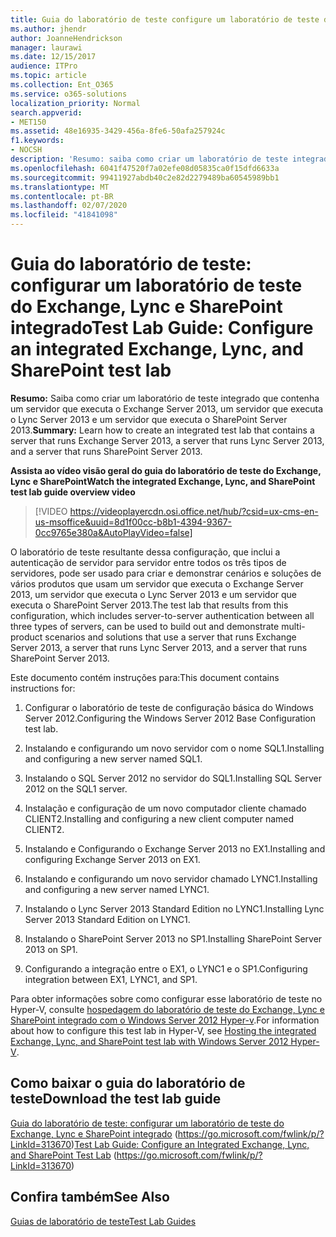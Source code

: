 ```yaml
---
title: Guia do laboratório de teste configure um laboratório de teste do Exchange, Lync e SharePoint integrado
ms.author: jhendr
author: JoanneHendrickson
manager: laurawi
ms.date: 12/15/2017
audience: ITPro
ms.topic: article
ms.collection: Ent_O365
ms.service: o365-solutions
localization_priority: Normal
search.appverid:
- MET150
ms.assetid: 48e16935-3429-456a-8fe6-50afa257924c
f1.keywords:
- NOCSH
description: 'Resumo: saiba como criar um laboratório de teste integrado que contenha um servidor que executa o Exchange Server 2013, um servidor que executa o Lync Server 2013 e um servidor que executa o SharePoint Server 2013.'
ms.openlocfilehash: 6041f47520f7a02efe08d05835ca0f15dfd6633a
ms.sourcegitcommit: 99411927abdb40c2e82d2279489ba60545989bb1
ms.translationtype: MT
ms.contentlocale: pt-BR
ms.lasthandoff: 02/07/2020
ms.locfileid: "41841098"
---
```

# <a name="test-lab-guide-configure-an-integrated-exchange-lync-and-sharepoint-test-lab"></a><span data-ttu-id="9a98f-103">Guia do laboratório de teste: configurar um laboratório de teste do Exchange, Lync e SharePoint integrado</span><span class="sxs-lookup"><span data-stu-id="9a98f-103">Test Lab Guide: Configure an integrated Exchange, Lync, and SharePoint test lab</span></span>

 <span data-ttu-id="9a98f-104">**Resumo:** Saiba como criar um laboratório de teste integrado que contenha um servidor que executa o Exchange Server 2013, um servidor que executa o Lync Server 2013 e um servidor que executa o SharePoint Server 2013.</span><span class="sxs-lookup"><span data-stu-id="9a98f-104">**Summary:** Learn how to create an integrated test lab that contains a server that runs Exchange Server 2013, a server that runs Lync Server 2013, and a server that runs SharePoint Server 2013.</span></span>
 
<span data-ttu-id="9a98f-105">**Assista ao vídeo visão geral do guia do laboratório de teste do Exchange, Lync e SharePoint**</span><span class="sxs-lookup"><span data-stu-id="9a98f-105">**Watch the integrated Exchange, Lync, and SharePoint test lab guide overview video**</span></span>

> [!VIDEO https://videoplayercdn.osi.office.net/hub/?csid=ux-cms-en-us-msoffice&uuid=8d1f00cc-b8b1-4394-9367-0cc9765e380a&AutoPlayVideo=false]
 
<span data-ttu-id="9a98f-106">O laboratório de teste resultante dessa configuração, que inclui a autenticação de servidor para servidor entre todos os três tipos de servidores, pode ser usado para criar e demonstrar cenários e soluções de vários produtos que usam um servidor que executa o Exchange Server 2013, um servidor que executa o Lync Server 2013 e um servidor que executa o SharePoint Server 2013.</span><span class="sxs-lookup"><span data-stu-id="9a98f-106">The test lab that results from this configuration, which includes server-to-server authentication between all three types of servers, can be used to build out and demonstrate multi-product scenarios and solutions that use a server that runs Exchange Server 2013, a server that runs Lync Server 2013, and a server that runs SharePoint Server 2013.</span></span>
  
<span data-ttu-id="9a98f-107">Este documento contém instruções para:</span><span class="sxs-lookup"><span data-stu-id="9a98f-107">This document contains instructions for:</span></span>
  
1. <span data-ttu-id="9a98f-108">Configurar o laboratório de teste de configuração básica do Windows Server 2012.</span><span class="sxs-lookup"><span data-stu-id="9a98f-108">Configuring the Windows Server 2012 Base Configuration test lab.</span></span>
    
2. <span data-ttu-id="9a98f-109">Instalando e configurando um novo servidor com o nome SQL1.</span><span class="sxs-lookup"><span data-stu-id="9a98f-109">Installing and configuring a new server named SQL1.</span></span>
    
3. <span data-ttu-id="9a98f-110">Instalando o SQL Server 2012 no servidor do SQL1.</span><span class="sxs-lookup"><span data-stu-id="9a98f-110">Installing SQL Server 2012 on the SQL1 server.</span></span>
    
4. <span data-ttu-id="9a98f-111">Instalação e configuração de um novo computador cliente chamado CLIENT2.</span><span class="sxs-lookup"><span data-stu-id="9a98f-111">Installing and configuring a new client computer named CLIENT2.</span></span>
    
5. <span data-ttu-id="9a98f-112">Instalando e Configurando o Exchange Server 2013 no EX1.</span><span class="sxs-lookup"><span data-stu-id="9a98f-112">Installing and configuring Exchange Server 2013 on EX1.</span></span>
    
6. <span data-ttu-id="9a98f-113">Instalando e configurando um novo servidor chamado LYNC1.</span><span class="sxs-lookup"><span data-stu-id="9a98f-113">Installing and configuring a new server named LYNC1.</span></span>
    
7. <span data-ttu-id="9a98f-114">Instalando o Lync Server 2013 Standard Edition no LYNC1.</span><span class="sxs-lookup"><span data-stu-id="9a98f-114">Installing Lync Server 2013 Standard Edition on LYNC1.</span></span>
    
8. <span data-ttu-id="9a98f-115">Instalando o SharePoint Server 2013 no SP1.</span><span class="sxs-lookup"><span data-stu-id="9a98f-115">Installing SharePoint Server 2013 on SP1.</span></span>
    
9. <span data-ttu-id="9a98f-116">Configurando a integração entre o EX1, o LYNC1 e o SP1.</span><span class="sxs-lookup"><span data-stu-id="9a98f-116">Configuring integration between EX1, LYNC1, and SP1.</span></span>
    
<span data-ttu-id="9a98f-117">Para obter informações sobre como configurar esse laboratório de teste no Hyper-V, consulte [hospedagem do laboratório de teste do Exchange, Lync e SharePoint integrado com o Windows Server 2012 Hyper-v](https://social.technet.microsoft.com/wiki/contents/articles/18483.hosting-the-integrated-exchange-lync-and-sharepoint-test-lab-with-windows-server-2012-hyper-v.aspx).</span><span class="sxs-lookup"><span data-stu-id="9a98f-117">For information about how to configure this test lab in Hyper-V, see [Hosting the integrated Exchange, Lync, and SharePoint test lab with Windows Server 2012 Hyper-V](https://social.technet.microsoft.com/wiki/contents/articles/18483.hosting-the-integrated-exchange-lync-and-sharepoint-test-lab-with-windows-server-2012-hyper-v.aspx).</span></span>
  
## <a name="download-the-test-lab-guide"></a><span data-ttu-id="9a98f-118">Como baixar o guia do laboratório de teste</span><span class="sxs-lookup"><span data-stu-id="9a98f-118">Download the test lab guide</span></span>

<span data-ttu-id="9a98f-119">[Guia do laboratório de teste: configurar um laboratório de teste do Exchange, Lync e SharePoint integrado](https://go.microsoft.com/fwlink/p/?LinkId=313670) (https://go.microsoft.com/fwlink/p/?LinkId=313670)</span><span class="sxs-lookup"><span data-stu-id="9a98f-119">[Test Lab Guide: Configure an Integrated Exchange, Lync, and SharePoint Test Lab](https://go.microsoft.com/fwlink/p/?LinkId=313670) (https://go.microsoft.com/fwlink/p/?LinkId=313670)</span></span>
  
## <a name="see-also"></a><span data-ttu-id="9a98f-120">Confira também</span><span class="sxs-lookup"><span data-stu-id="9a98f-120">See Also</span></span>

[<span data-ttu-id="9a98f-121">Guias de laboratório de teste</span><span class="sxs-lookup"><span data-stu-id="9a98f-121">Test Lab Guides</span></span>](https://go.microsoft.com/fwlink/p/?LinkId=202817)




